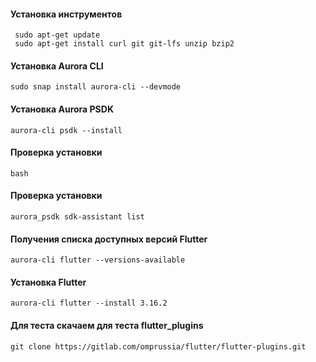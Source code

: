 #### Установка инструментов
```shell
 sudo apt-get update
 sudo apt-get install curl git git-lfs unzip bzip2
```

#### Установка Aurora CLI
```shell
sudo snap install aurora-cli --devmode
```

#### Установка Aurora PSDK
```shell
aurora-cli psdk --install
```
#### Проверка установки
```shell
bash  
```
#### Проверка установки
```shell
aurora_psdk sdk-assistant list
```

#### Получения списка доступных версий Flutter
```shell
aurora-cli flutter --versions-available
```

#### Установка Flutter
```shell
aurora-cli flutter --install 3.16.2
```

#### Для теста скачаем для теста flutter_plugins
```shell
git clone https://gitlab.com/omprussia/flutter/flutter-plugins.git
```